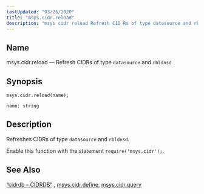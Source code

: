 ```yaml
---
lastUpdated: "03/26/2020"
title: "msys.cidr.reload"
description: "msys cidr reload Refresh CID Rs of type datasource and rbldnsd msys cidr reload name Refreshes CID Rs of type datasource and rbldnsd Enable this function with the statement require msys cidr Section 14 16 cidrdb CIDRDB msys cidr define msys cidr query..."
---
```


<a name="lua.ref.msys.cidr.reload"></a> 
## Name

msys.cidr.reload — Refresh CIDRs of type `datasource` and `rbldnsd`

<a name="idp26330112"></a> 
## Synopsis

`msys.cidr.reload(name);`

`name: string`<a name="idp26332784"></a> 
## Description

Refreshes CIDRs of type `datasource` and `rbldnsd`.

Enable this function with the statement `require('msys.cidr');`.

<a name="idp26336160"></a> 
## See Also

[“cidrdb – CIDRDB”](/momentum/3/3-reference/3-reference-modules-cidrdb) , [msys.cidr.define](/momentum/3/3-reference/3-reference-lua-ref-msys-cidr-define), [msys.cidr.query](/momentum/3/3-reference/3-reference-lua-ref-msys-cidr-query)